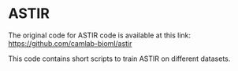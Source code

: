 # ASTIR

The original code for ASTIR code is available at this link: https://github.com/camlab-bioml/astir

This code contains short scripts to train ASTIR on different datasets.